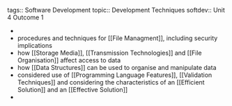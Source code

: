 tags:: Software Development
topic:: Development Techniques
softdev:: Unit 4 Outcome 1

-
- procedures and techniques for [[File Managment]], including security implications
- how [[Storage Media]], [[Transmission Technologies]] and [[File Organisation]] affect access to data
- how [[Data Structures]] can be used to organise and manipulate data
- considered use of [[Programming Language Features]], [[Validation Techniques]] and considering the characteristics of an [[Efficient Solution]] and an [[Effective Solution]]
-